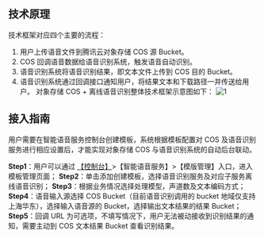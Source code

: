 ## 技术原理
技术框架对应四个主要的流程：
1) 用户上传语音文件到腾讯云对象存储 COS 源 Bucket。
2) COS 回调语音数据给语音识别系统，触发语音自动识别。
3) 语音识别系统将语音识别结果，即文本文件上传到 COS 目的 Bucket。
4) 语音识别系统通过回调接口通知用户，将结果文本和下载路径一并传送给用户。
对象存储 COS + 离线语音识别整体技术框架示意图如下：
![1](https://mc.qcloudimg.com/static/img/86dfde5750489472573a8180be24c6d3/cos.png)
## 接入指南
用户需要在智能语音服务控制台创建模板，系统根据模板配置对 COS 及语音识别服务进行相应设置后，才能实现对象存储 COS 与语音识别系统的自动后台联动。

**Step1**：用户可以通过 [【控制台】](https://console.cloud.tencent.com/)>【智能语音服务】>【模版管理】入口，进入模板管理页面；
**Step2**：单击添加创建模板，选择语音识别服务及对应子服务离线语音识别；
**Step3**：根据业务情况选择处理模型，声道数及文本编码方式；
**Step4**：语音输入源选择 COS Bucket（目前语音识别调用的 bucket 地域仅支持上海华东），选择输入语音源的 Bucket，选择输出文本结果的结果 Bucket；
**Step5**：回调 URL 为可选项，不填写情况下，用户无法被动接收到识别结果的通知，需要主动到 COS 文本结果 Bucket 查看识别结果。




